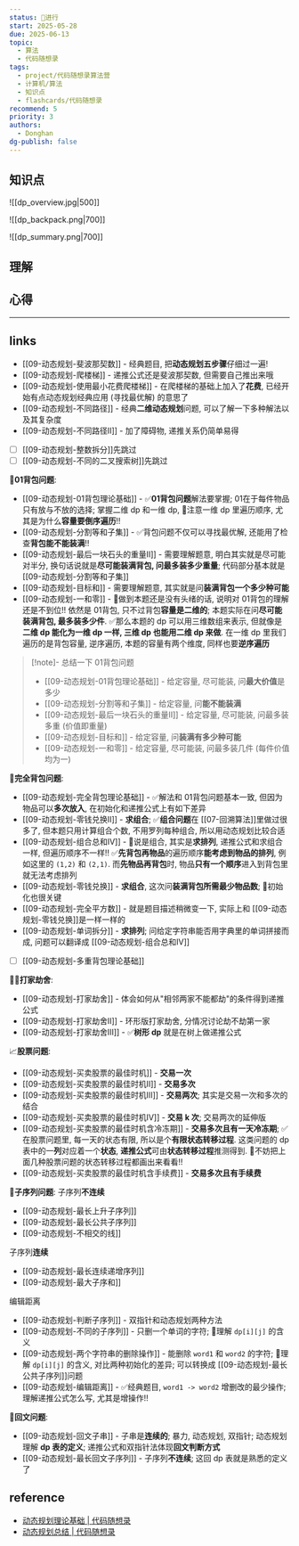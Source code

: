 ```yaml
---
status: 🔄进行
start: 2025-05-28
due: 2025-06-13
topic:
  - 算法
  - 代码随想录
tags:
  - project/代码随想录算法营
  - 计算机/算法
  - 知识点
  - flashcards/代码随想录
recommend: 5
priority: 3
authors:
  - Donghan
dg-publish: false
---
```

## 知识点

![[dp_overview.jpg|500]]


![[dp_backpack.png|700]]



![[dp_summary.png|700]]
## 理解

## 心得


---
## links
- [[09-动态规划-斐波那契数]] - 经典题目, 把**动态规划五步骤**仔细过一遍!
- [[09-动态规划-爬楼梯]] - 递推公式还是斐波那契数, 但需要自己推出来哦
- [[09-动态规划-使用最小花费爬楼梯]] - 在爬楼梯的基础上加入了**花费**, 已经开始有点动态规划经典应用 (寻找最优解) 的意思了
- [[09-动态规划-不同路径]] - 经典**二维动态规划**问题, 可以了解一下多种解法以及其复杂度
- [[09-动态规划-不同路径II]] - 加了障碍物, 递推关系仍简单易得
- [ ] [[09-动态规划-整数拆分]]先跳过
- [ ] [[09-动态规划-不同的二叉搜索树]]先跳过

🎒**01背包问题**:
- [[09-动态规划-01背包理论基础]] - ✅**01背包问题**解法要掌握; 01在于每件物品只有放与不放的选择; 掌握二维 dp 和一维 dp, 🚨注意一维 dp 里遍历顺序, 尤其是为什么**容量要倒序遍历**!!
- [[09-动态规划-分割等和子集]] - ✅背包问题不仅可以寻找最优解, 还能用了检查**背包能不能装满**!!
- [[09-动态规划-最后一块石头的重量II]] - 需要理解题意, 明白其实就是尽可能对半分, 换句话说就是**尽可能装满背包, 问最多装多少重量**; 代码部分基本就是 [[09-动态规划-分割等和子集]]
- [[09-动态规划-目标和]] - 需要理解题意, 其实就是问**装满背包一个多少种可能**
- [[09-动态规划-一和零]] - 🚨做到本题还是没有头绪的话, 说明对 01背包的理解还是不到位!! 依然是 01背包, 只不过背包**容量是二维的**; 本题实际在问**尽可能装满背包, 最多装多少件**. ✅那么本题的 dp 可以用三维数组来表示, 但就像是**二维 dp 能化为一维 dp 一样, 三维 dp 也能用二维 dp 来做**. 在一维 dp 里我们遍历的是背包容量, 逆序遍历, 本题的容量有两个维度, 同样也要**逆序遍历**

>[!note]- 总结一下 01背包问题
>- [[09-动态规划-01背包理论基础]] - 给定容量, 尽可能装, 问**最大价值**是多少
>- [[09-动态规划-分割等和子集]] - 给定容量, 问**能不能装满**
>- [[09-动态规划-最后一块石头的重量II]] - 给定容量, 尽可能装, 问最多装多重 (价值即重量)
>- [[09-动态规划-目标和]] - 给定容量, 问**装满有多少种可能**
>- [[09-动态规划-一和零]] - 给定容量, 尽可能装, 问最多装几件 (每件价值均为一)

🎒**完全背包问题**:
- [[09-动态规划-完全背包理论基础]] - ✅解法和 01背包问题基本一致, 但因为物品可以**多次放入**, 在初始化和递推公式上有如下差异
- [[09-动态规划-零钱兑换II]] - **求组合**; ✅**组合问题**在 [[07-回溯算法]]里做过很多了, 但本题只用计算组合个数, 不用罗列每种组合, 所以用动态规划比较合适
- [[09-动态规划-组合总和Ⅳ]] - 🚨说是组合, 其实是**求排列**, 递推公式和求组合一样, 但遍历顺序不一样!! ✅**先背包再物品**的遍历顺序**能考虑到物品的排列**, 例如这里的 `(1,2)` 和 `(2,1)`. 而**先物品再背包**时, 物品**只有一个顺序**进入到背包里就无法考虑排列
- [[09-动态规划-零钱兑换]] - **求组合**, 这次问**装满背包所需最少物品数**; 🚨初始化也很关键
- [[09-动态规划-完全平方数]] - 就是题目描述稍微变一下, 实际上和 [[09-动态规划-零钱兑换]]是一样一样的
- [[09-动态规划-单词拆分]] - **求排列**; 问给定字符串能否用字典里的单词拼接而成, 问题可以翻译成 [[09-动态规划-组合总和Ⅳ]]
- [ ] [[09-动态规划-多重背包理论基础]]

🏴‍☠️**打家劫舍**:
- [[09-动态规划-打家劫舍]] - 体会如何从"相邻两家不能都劫"的条件得到递推公式
- [[09-动态规划-打家劫舍II]] - 环形版打家劫舍, 分情况讨论劫不劫第一家
- [[09-动态规划-打家劫舍III]] - ✅**树形 dp** 就是在树上做递推公式

📈**股票问题**:
- [[09-动态规划-买卖股票的最佳时机]] - **交易一次**
- [[09-动态规划-买卖股票的最佳时机II]] - **交易多次**
- [[09-动态规划-买卖股票的最佳时机III]] - **交易两次**; 其实是交易一次和多次的结合
- [[09-动态规划-买卖股票的最佳时机IV]] - **交易 k 次**; 交易两次的延伸版
- [[09-动态规划-买卖股票的最佳时机含冷冻期]] - **交易多次且有一天冷冻期**; ✅在股票问题里, 每一天的状态有限, 所以是个**有限状态转移过程**. 这类问题的 dp 表中的一**列**对应着一个**状态**, **递推公式**可由**状态转移过程**推测得到. 🤔不妨把上面几种股票问题的状态转移过程都画出来看看!!
- [[09-动态规划-买卖股票的最佳时机含手续费]] - **交易多次且有手续费**

🧵**子序列问题**:
子序列**不连续**
- [[09-动态规划-最长上升子序列]]
- [[09-动态规划-最长公共子序列]]
- [[09-动态规划-不相交的线]]

子序列**连续**
- [[09-动态规划-最长连续递增序列]]
- [[09-动态规划-最大子序和]]

编辑距离
- [[09-动态规划-判断子序列]] - 双指针和动态规划两种方法
- [[09-动态规划-不同的子序列]] - 只删一个单词的字符; 🚨理解 `dp[i][j]` 的含义
- [[09-动态规划-两个字符串的删除操作]] -  能删除 `word1` 和 `word2` 的字符; 🚨理解 `dp[i][j]` 的含义, 对比两种初始化的差异; 可以转换成 [[09-动态规划-最长公共子序列]]问题
- [[09-动态规划-编辑距离]] - ✅经典题目, `word1 -> word2` 增删改的最少操作; 理解递推公式怎么写, 尤其是增操作!!

🔄**回文问题**:
- [[09-动态规划-回文子串]] - 子串是**连续的**; 暴力, 动态规划, 双指针; 动态规划理解 **dp 表的定义**; 递推公式和双指针法体现**回文判断方式**
- [[09-动态规划-最长回文子序列]] - 子序列**不连续**; 这回 dp 表就是熟悉的定义了

## reference
- [动态规划理论基础 | 代码随想录](https://programmercarl.com/%E5%8A%A8%E6%80%81%E8%A7%84%E5%88%92%E7%90%86%E8%AE%BA%E5%9F%BA%E7%A1%80.html)
- [动态规划总结 | 代码随想录](https://www.programmercarl.com/%E5%8A%A8%E6%80%81%E8%A7%84%E5%88%92%E6%80%BB%E7%BB%93%E7%AF%87.html#%E5%8A%A8%E6%80%81%E8%A7%84%E5%88%92%E5%9F%BA%E7%A1%80)

